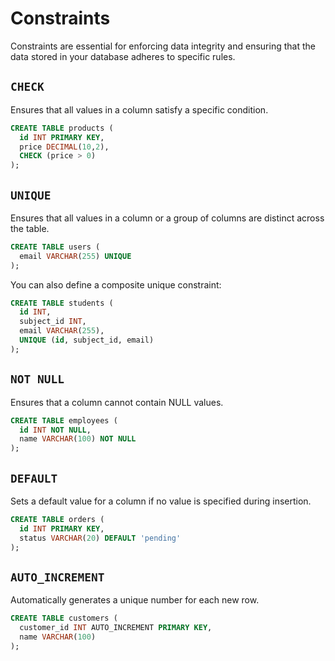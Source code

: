 # Constraints

Constraints are essential for enforcing data integrity and ensuring that the data stored in your database adheres to specific rules.

## `CHECK`

Ensures that all values in a column satisfy a specific condition.​

```sql
CREATE TABLE products (
  id INT PRIMARY KEY,
  price DECIMAL(10,2),
  CHECK (price > 0)
);
```

## `UNIQUE`

Ensures that all values in a column or a group of columns are distinct across the table.

```sql
CREATE TABLE users (
  email VARCHAR(255) UNIQUE
);
```

You can also define a composite unique constraint:​

```sql
CREATE TABLE students (
  id INT,
  subject_id INT,
  email VARCHAR(255),
  UNIQUE (id, subject_id, email)
);
```

## `NOT NULL`

Ensures that a column cannot contain NULL values.

```sql
CREATE TABLE employees (
  id INT NOT NULL,
  name VARCHAR(100) NOT NULL
);
```

## `DEFAULT`

Sets a default value for a column if no value is specified during insertion.​

```sql
CREATE TABLE orders (
  id INT PRIMARY KEY,
  status VARCHAR(20) DEFAULT 'pending'
);
```

## `AUTO_INCREMENT`

Automatically generates a unique number for each new row.​

```sql
CREATE TABLE customers (
  customer_id INT AUTO_INCREMENT PRIMARY KEY,
  name VARCHAR(100)
);
```
